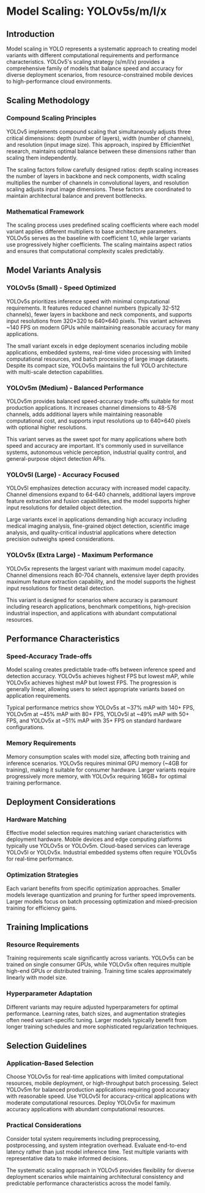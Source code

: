 # Model Scaling: YOLOv5s/m/l/x

## Introduction

Model scaling in YOLO represents a systematic approach to creating model variants with different computational requirements and performance characteristics. YOLOv5's scaling strategy (s/m/l/x) provides a comprehensive family of models that balance speed and accuracy for diverse deployment scenarios, from resource-constrained mobile devices to high-performance cloud environments.

## Scaling Methodology

### Compound Scaling Principles
YOLOv5 implements compound scaling that simultaneously adjusts three critical dimensions: depth (number of layers), width (number of channels), and resolution (input image size). This approach, inspired by EfficientNet research, maintains optimal balance between these dimensions rather than scaling them independently.

The scaling factors follow carefully designed ratios: depth scaling increases the number of layers in backbone and neck components, width scaling multiplies the number of channels in convolutional layers, and resolution scaling adjusts input image dimensions. These factors are coordinated to maintain architectural balance and prevent bottlenecks.

### Mathematical Framework
The scaling process uses predefined scaling coefficients where each model variant applies different multipliers to base architecture parameters. YOLOv5s serves as the baseline with coefficient 1.0, while larger variants use progressively higher coefficients. The scaling maintains aspect ratios and ensures that computational complexity scales predictably.

## Model Variants Analysis

### YOLOv5s (Small) - Speed Optimized
YOLOv5s prioritizes inference speed with minimal computational requirements. It features reduced channel numbers (typically 32-512 channels), fewer layers in backbone and neck components, and supports input resolutions from 320×320 to 640×640 pixels. This variant achieves ~140 FPS on modern GPUs while maintaining reasonable accuracy for many applications.

The small variant excels in edge deployment scenarios including mobile applications, embedded systems, real-time video processing with limited computational resources, and batch processing of large image datasets. Despite its compact size, YOLOv5s maintains the full YOLO architecture with multi-scale detection capabilities.

### YOLOv5m (Medium) - Balanced Performance
YOLOv5m provides balanced speed-accuracy trade-offs suitable for most production applications. It increases channel dimensions to 48-576 channels, adds additional layers while maintaining reasonable computational cost, and supports input resolutions up to 640×640 pixels with optional higher resolutions.

This variant serves as the sweet spot for many applications where both speed and accuracy are important. It's commonly used in surveillance systems, autonomous vehicle perception, industrial quality control, and general-purpose object detection APIs.

### YOLOv5l (Large) - Accuracy Focused
YOLOv5l emphasizes detection accuracy with increased model capacity. Channel dimensions expand to 64-640 channels, additional layers improve feature extraction and fusion capabilities, and the model supports higher input resolutions for detailed object detection.

Large variants excel in applications demanding high accuracy including medical imaging analysis, fine-grained object detection, scientific image analysis, and quality-critical industrial applications where detection precision outweighs speed considerations.

### YOLOv5x (Extra Large) - Maximum Performance
YOLOv5x represents the largest variant with maximum model capacity. Channel dimensions reach 80-704 channels, extensive layer depth provides maximum feature extraction capability, and the model supports the highest input resolutions for finest detail detection.

This variant is designed for scenarios where accuracy is paramount including research applications, benchmark competitions, high-precision industrial inspection, and applications with abundant computational resources.

## Performance Characteristics

### Speed-Accuracy Trade-offs
Model scaling creates predictable trade-offs between inference speed and detection accuracy. YOLOv5s achieves highest FPS but lowest mAP, while YOLOv5x achieves highest mAP but lowest FPS. The progression is generally linear, allowing users to select appropriate variants based on application requirements.

Typical performance metrics show YOLOv5s at ~37% mAP with 140+ FPS, YOLOv5m at ~45% mAP with 80+ FPS, YOLOv5l at ~49% mAP with 50+ FPS, and YOLOv5x at ~51% mAP with 35+ FPS on standard hardware configurations.

### Memory Requirements
Memory consumption scales with model size, affecting both training and inference scenarios. YOLOv5s requires minimal GPU memory (~4GB for training), making it suitable for consumer hardware. Larger variants require progressively more memory, with YOLOv5x requiring 16GB+ for optimal training performance.

## Deployment Considerations

### Hardware Matching
Effective model selection requires matching variant characteristics with deployment hardware. Mobile devices and edge computing platforms typically use YOLOv5s or YOLOv5m. Cloud-based services can leverage YOLOv5l or YOLOv5x. Industrial embedded systems often require YOLOv5s for real-time performance.

### Optimization Strategies
Each variant benefits from specific optimization approaches. Smaller models leverage quantization and pruning for further speed improvements. Larger models focus on batch processing optimization and mixed-precision training for efficiency gains.

## Training Implications

### Resource Requirements
Training requirements scale significantly across variants. YOLOv5s can be trained on single consumer GPUs, while YOLOv5x often requires multiple high-end GPUs or distributed training. Training time scales approximately linearly with model size.

### Hyperparameter Adaptation
Different variants may require adjusted hyperparameters for optimal performance. Learning rates, batch sizes, and augmentation strategies often need variant-specific tuning. Larger models typically benefit from longer training schedules and more sophisticated regularization techniques.

## Selection Guidelines

### Application-Based Selection
Choose YOLOv5s for real-time applications with limited computational resources, mobile deployment, or high-throughput batch processing. Select YOLOv5m for balanced production applications requiring good accuracy with reasonable speed. Use YOLOv5l for accuracy-critical applications with moderate computational resources. Deploy YOLOv5x for maximum accuracy applications with abundant computational resources.

### Practical Considerations
Consider total system requirements including preprocessing, postprocessing, and system integration overhead. Evaluate end-to-end latency rather than just model inference time. Test multiple variants with representative data to make informed decisions.

The systematic scaling approach in YOLOv5 provides flexibility for diverse deployment scenarios while maintaining architectural consistency and predictable performance characteristics across the model family.

